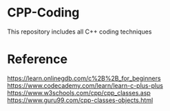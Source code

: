 # CPP-Coding
This repository includes all C++ coding techniques 

# Reference 
https://learn.onlinegdb.com/c%2B%2B_for_beginners
https://www.codecademy.com/learn/learn-c-plus-plus
https://www.w3schools.com/cpp/cpp_classes.asp
https://www.guru99.com/cpp-classes-objects.html
